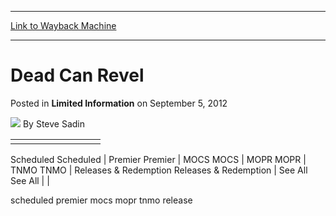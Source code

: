 
---
[Link to Wayback Machine](https://web.archive.org/web/20220627184605/https://magic.wizards.com/en/articles/archive/limited-information/dead-can-revel-2012-09-05-0)

[_metadata_:author]:- "Steve Sadin"
[_metadata_:description]:- "Scheduled Scheduled  Premier Premier  MOCS MOCS  MOPR MOPR  TNMO TNMO  Releases & Redemption Releases & Redemption  See All See All  scheduled premier mocs mopr tnmo release"
[_metadata_:generator]:- "Drupal 7 (http://drupal.org)"
[_metadata_:node]:- "649891"
[_metadata_:publish_date]:- "2012-09-05"
[_metadata_:source]:- "div-main-content"
[_metadata_:title]:- "Dead Can Revel"
[_metadata_:wayback_capture_timestamp]:- "2022-06-27 18:46:05"
[_metadata_:wayback_raw_url]:- "https://web.archive.org/web/20220627184605id_/https://magic.wizards.com/en/articles/archive/limited-information/dead-can-revel-2012-09-05-0"
[_metadata_:wayback_url]:- "https://magic.wizards.com/en/articles/archive/limited-information/dead-can-revel-2012-09-05-0"
---


Dead Can Revel
==============



 Posted in **Limited Information**
 on September 5, 2012 






![](https://media.magic.wizards.com/styles/auth_small/public/images/person/authorpic_SteveSadin.jpg)
By Steve Sadin














|  |  |  |  |  |  |  |  |  |
| --- | --- | --- | --- | --- | --- | --- | --- | --- |
|  | 
Scheduled
Scheduled | 
Premier
Premier | 
MOCS
MOCS | 
MOPR
MOPR | 
TNMO
TNMO | 
Releases & Redemption
Releases & Redemption | 
See All
See All |  |


scheduled
premier
mocs
mopr
tnmo
release





